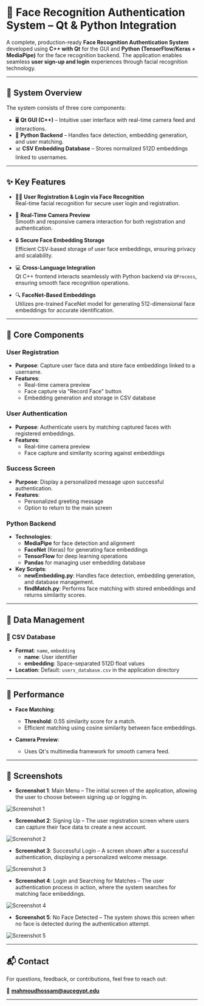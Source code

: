 # 🔐 Face Recognition Authentication System – Qt & Python Integration

A complete, production-ready **Face Recognition Authentication System** developed using **C++ with Qt** for the GUI and **Python (TensorFlow/Keras + MediaPipe)** for the face recognition backend. The application enables seamless **user sign-up and login** experiences through facial recognition technology.

---

## 🧠 System Overview

The system consists of three core components:

- 🖥️ **Qt GUI (C++)** – Intuitive user interface with real-time camera feed and interactions.  
- 🧠 **Python Backend** – Handles face detection, embedding generation, and user matching.  
- 📊 **CSV Embedding Database** – Stores normalized 512D embeddings linked to usernames.

---

## ✨ Key Features

- 🧍‍♂️ **User Registration & Login via Face Recognition**  
  Real-time facial recognition for secure user login and registration.

- 🎥 **Real-Time Camera Preview**  
  Smooth and responsive camera interaction for both registration and authentication.

- 🔒 **Secure Face Embedding Storage**  
  Efficient CSV-based storage of user face embeddings, ensuring privacy and scalability.

- 💻 **Cross-Language Integration**  
  Qt C++ frontend interacts seamlessly with Python backend via `QProcess`, ensuring smooth face recognition operations.

- 🔍 **FaceNet-Based Embeddings**  
  Utilizes pre-trained FaceNet model for generating 512-dimensional face embeddings for accurate identification.

---

## 🔧 Core Components

### User Registration
- **Purpose**: Capture user face data and store face embeddings linked to a username.
- **Features**: 
  - Real-time camera preview
  - Face capture via "Record Face" button
  - Embedding generation and storage in CSV database

### User Authentication
- **Purpose**: Authenticate users by matching captured faces with registered embeddings.
- **Features**: 
  - Real-time camera preview
  - Face capture and similarity scoring against embeddings

### Success Screen
- **Purpose**: Display a personalized message upon successful authentication.
- **Features**: 
  - Personalized greeting message
  - Option to return to the main screen

### Python Backend
- **Technologies**: 
  - **MediaPipe** for face detection and alignment
  - **FaceNet** (Keras) for generating face embeddings
  - **TensorFlow** for deep learning operations
  - **Pandas** for managing user embedding database
- **Key Scripts**: 
  - **newEmbedding.py**: Handles face detection, embedding generation, and database management.
  - **findMatch.py**: Performs face matching with stored embeddings and returns similarity scores.

---

## 💾 Data Management

### 📂 CSV Database
- **Format**: `name`, `embedding`
  - **name**: User identifier
  - **embedding**: Space-separated 512D float values
- **Location**: Default: `users_database.csv` in the application directory

---

## 🧪 Performance

- **Face Matching**:  
  - **Threshold**: 0.55 similarity score for a match.
  - Efficient matching using cosine similarity between face embeddings.

- **Camera Preview**:  
  - Uses Qt's multimedia framework for smooth camera feed.

---

## 📸 Screenshots

- **Screenshot 1**: Main Menu – The initial screen of the application, allowing the user to choose between signing up or logging in.

![Screenshot 1](screenshots/1.png)

- **Screenshot 2**: Signing Up – The user registration screen where users can capture their face data to create a new account.

![Screenshot 2](screenshots/2.png)

- **Screenshot 3**: Successful Login – A screen shown after a successful authentication, displaying a personalized welcome message.

![Screenshot 3](screenshots/3.png)

- **Screenshot 4**: Login and Searching for Matches – The user authentication process in action, where the system searches for matching face embeddings.

![Screenshot 4](screenshots/4.png)

- **Screenshot 5**: No Face Detected – The system shows this screen when no face is detected during the authentication attempt.

![Screenshot 5](screenshots/5.png)


---



## 📬 Contact

For questions, feedback, or contributions, feel free to reach out:

📧 **mahmoudhossam@aucegypt.edu**

---
